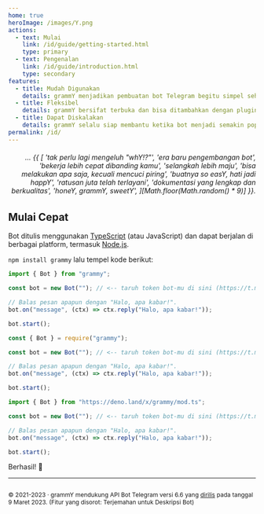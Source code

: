 ```yaml
---
home: true
heroImage: /images/Y.png
actions:
  - text: Mulai
    link: /id/guide/getting-started.html
    type: primary
  - text: Pengenalan
    link: /id/guide/introduction.html
    type: secondary
features:
  - title: Mudah Digunakan
    details: grammY menjadikan pembuatan bot Telegram begitu simpel sehingga kamu pun langsung tahu cara membuatnya.
  - title: Fleksibel
    details: grammY bersifat terbuka dan bisa ditambahkan dengan plugin yang kamu inginkan.
  - title: Dapat Diskalakan
    details: grammY selalu siap membantu ketika bot menjadi semakin populer dan semakin banyak trafiknya.
permalink: /id/
---
```


<h6 align="right">… {{ [
  'tak perlu lagi mengeluh "whY!?"',
  'era baru pengembangan bot',
  'bekerja lebih cepat dibanding kamu',
  'selangkah lebih maju',
  'bisa melakukan apa saja, kecuali mencuci piring',
  'buatnya so easY, hati jadi happY',
  'ratusan juta telah terlayani',
  'dokumentasi yang lengkap dan berkualitas',
  'honeY, grammY, sweetY',
][Math.floor(Math.random() * 9)] }}.</h6>

## Mulai Cepat

Bot ditulis menggunakan [TypeScript](https://www.typescriptlang.org) (atau JavaScript) dan dapat berjalan di berbagai platform, termasuk [Node.js](https://nodejs.org).

`npm install grammy` lalu tempel kode berikut:

<CodeGroup>
  <CodeGroupItem title="TypeScript" active>

```ts
import { Bot } from "grammy";

const bot = new Bot(""); // <-- taruh token bot-mu di sini (https://t.me/BotFather)

// Balas pesan apapun dengan "Halo, apa kabar!".
bot.on("message", (ctx) => ctx.reply("Halo, apa kabar!"));

bot.start();
```

</CodeGroupItem>
 <CodeGroupItem title="JavaScript">

```js
const { Bot } = require("grammy");

const bot = new Bot(""); // <-- taruh token bot-mu di sini (https://t.me/BotFather)

// Balas pesan apapun dengan "Halo, apa kabar!".
bot.on("message", (ctx) => ctx.reply("Halo, apa kabar!"));

bot.start();
```

</CodeGroupItem>
 <CodeGroupItem title="Deno">

```ts
import { Bot } from "https://deno.land/x/grammy/mod.ts";

const bot = new Bot(""); // <-- taruh token bot-mu di sini (https://t.me/BotFather)

// Balas pesan apapun dengan "Halo, apa kabar!".
bot.on("message", (ctx) => ctx.reply("Halo, apa kabar!"));

bot.start();
```

</CodeGroupItem>
</CodeGroup>

Berhasil! :tada:

---

<ClientOnly>
  <ThankYou :s="['Terima kasih ', 'Someone', ' telah menjadi kontributor grammY.']" />
</ClientOnly>

<div style="font-size: 0.75rem; display: flex; justify-content: center;">

© 2021-2023 &middot; grammY mendukung API Bot Telegram versi 6.6 yang [dirilis](https://core.telegram.org/bots/api#march-9-2023) pada tanggal 9 Maret 2023.
(Fitur yang disorot: Terjemahan untuk Deskripsi Bot)

</div>
